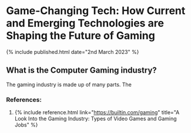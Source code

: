 # **Game-Changing Tech: How Current and Emerging Technologies are Shaping the Future of Gaming**

{% include published.html date="2nd March 2023" %}

## What is the Computer Gaming industry?

The gaming industry is made up of many parts. The

### References:

1.  {% include reference.html link="https://builtin.com/gaming" title="A Look Into the Gaming Industry: Types of Video Games and Gaming Jobs" %}
